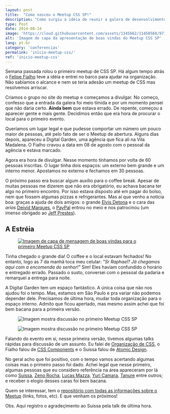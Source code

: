 ```yaml
---
layout: post
title:  "Como nasceu o Meetup CSS SP!"
description: "Como surgiu a idéia de reunir a galera de desenvolvimento e falar sobre CSS!"
type: Post
date: 2014-08-14
image: 'https://cloud.githubusercontent.com/assets/1345662/11458568/97107d54-96a9-11e5-8a26-aff1aa2afb5c.jpg'
alt: 'Imagem de capa da apresentação de boas vindas do Meetup CSS SP'
lang: pt-br
category: 'conferencias'
permalink: 'inicio-meetup-css/'
ref: 'inicio-meetup-css'
---
```


Semana passada rolou o primeiro meetup de CSS SP. Há algum tempo atrás o [Felipe Fialho](https://twitter.com/lfeh) teve a idéia e entrei no barco para ajudar na organização. Não sabíamos o alcance e nem se teria adesão um meetup de CSS mas resolvemos arriscar.

Criamos o grupo no site do meetup e começamos a divulgar. No começo, confesso que a entrada da galera foi meio tímida e por um momento pensei que não daria certo. **Ainda bem** que estava errado. De repente, começou a aparecer gente e mais gente. Decidimos então que era hora de procurar o local para o primeiro evento.

Queríamos um lugar legal e que pudesse comportar um número um pouco maior de pessoas, até pelo fato de ser o Meetup de abertura. Alguns dias depois, apareceu a Digital Garden, uma agência que fica ali na Vila Madalena. O Fialho cravou a data em 08 de agosto com o pessoal da agência e estava marcado.

Agora era hora de divulgar. Nesse momento tínhamos por volta de 60 pessoas inscritas. O lugar tinha dois espaços: um externo bem grande e um interno menor. Apostamos no externo e fechamos em 30 pessoas.

O próximo passo era buscar algum auxílio para o coffee break. Apesar de muitas pessoas me dizerem que não era obrigatório, eu achava bacana ter algo no primeiro encontro. Por isso estava disposto até em pagar do bolso, nem que fossem algumas pizzas e refrigerantes. Mas aí que venho a notícia boa: graças a ajuda de dois amigos: o grande [Elvis Detona](https://twitter.com/elvisdetona) e o cara das *arias* [Deivid Marques](https://twitter.com/deividmarques), o [PayPal](https://twitter.com/br_paypaldev) entrou no meio e nos patrocinou (um imenso obrigado ao [Jeff Prestes](https://twitter.com/jeffprestes)).

<h2 class="subtitle">A Estréia</h2>

<figure class="text-center loading">
    <a class="hover" href="https://speakerdeck.com/raphaelfabeni/bem-vindos-ao-meetp-css" target="_blank"><img src="https://cloud.githubusercontent.com/assets/1345662/11458568/97107d54-96a9-11e5-8a26-aff1aa2afb5c.jpg" alt="Imagem de capa de mensagem de boas vindas para o primeiro Meetup CSS SP"></a>
</figure>

Tinha chegado o grande dia! O coffee e o local estavam fechados! No entanto, logo as 7 da manhã toca meu celular: *"Sr Raphael? Já chegamos aqui com a encomenda do senhor!"* Sim! Eles haviam confundido o horário e entregado errado. Passado o susto, conversei com o pessoal da padaria e remarquei a entrega para noite.

A Digital Garden tem um espaço fantástico. A única coisa que não nos ajudou foi o tempo. Mas, estamos em São Paulo e pra variar não podemos depender dele. Precisamos de última hora, mudar toda organização para o espaço interno. Admito que ficou apertado, mas mesmo assim achei que foi bem bacana para a primeira versão.

<figure class="text-center loading">
    <img src="https://cloud.githubusercontent.com/assets/1345662/11458566/970db22c-96a9-11e5-9321-e950d936ec87.jpg" alt="Imagem mostra discussão no primeiro Meetup CSS SP">
</figure>

<figure class="text-center loading">
    <img src="https://cloud.githubusercontent.com/assets/1345662/11458567/970ee2aa-96a9-11e5-88db-b47303255667.jpg" alt="Imagem mostra discussão no primeiro Meetup CSS SP">
</figure>

Falando do evento em si, nesse primeira versão, tivemos algumas talks rápidas para discussão de um assunto. Eu falei de [Organização de CSS](https://speakerdeck.com/raphaelfabeni/organizando-o-css), o Fialho falou de [CSS Components](http://www.felipefialho.com/talk-css-components-14-08-08/#/) e o Suissa falou de [Atomic Design](http://www.slideshare.net/suissapg/atomic-design-37762390).

<figure class="loading">
    <script async class="speakerdeck-embed" data-id="9bd9c1d0019c013285b92abb871a81a5" data-ratio="1.33333333333333" src="//speakerdeck.com/assets/embed.js"></script>
</figure>

No geral acho que foi positivo, com o tempo vamos acertando algumas coisas mas o primeiro passo foi dado. Achei legal que nesse primeiro, algumas pessoas que eu considero referência na área apareceram por lá como [Suissa](https://twitter.com/osuissa), [Zeno Rocha](https://twitter.com/zenorocha), [Lucas Mazza](https://twitter.com/lucasmazza), [Yuri Camara](https://twitter.com/ycamara), [Tanure](https://twitter.com/tanure) entre outros; e receber o elogio desses caras foi bem bacana.

Quem se interessar, tem o [repositório com todas as informações sobre o Meetup](https://github.com/raphaelfabeni/css-sp) (links, fotos, etc). E que venham os próximos!

Obs. Aqui registro o agradeçimento ao Suissa pela talk de última hora.
